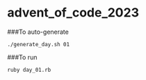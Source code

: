 # advent_of_code_2023

###To auto-generate
```
./generate_day.sh 01
```

###To run
```
ruby day_01.rb
```